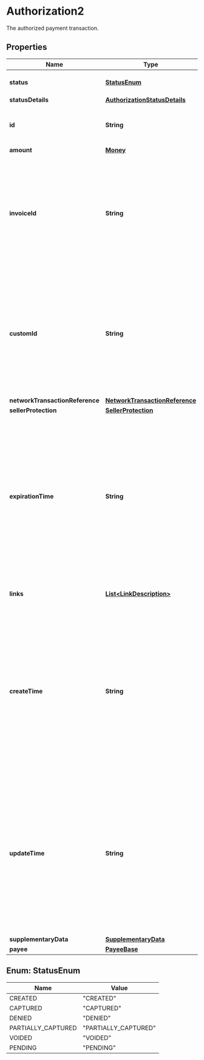 

# Authorization2

The authorized payment transaction.

## Properties

| Name | Type | Description | Notes |
|------------ | ------------- | ------------- | -------------|
|**status** | [**StatusEnum**](#StatusEnum) | The status for the authorized payment. |  [optional] [readonly] |
|**statusDetails** | [**AuthorizationStatusDetails**](AuthorizationStatusDetails.md) |  |  [optional] |
|**id** | **String** | The PayPal-generated ID for the authorized payment. |  [optional] [readonly] |
|**amount** | [**Money**](Money.md) |  |  [optional] |
|**invoiceId** | **String** | The API caller-provided external invoice number for this order. Appears in both the payer&#39;s transaction history and the emails that the payer receives. |  [optional] [readonly] |
|**customId** | **String** | The API caller-provided external ID. Used to reconcile API caller-initiated transactions with PayPal transactions. Appears in transaction and settlement reports. |  [optional] |
|**networkTransactionReference** | [**NetworkTransactionReference**](NetworkTransactionReference.md) |  |  [optional] |
|**sellerProtection** | [**SellerProtection**](SellerProtection.md) |  |  [optional] |
|**expirationTime** | **String** | The date and time, in [Internet date and time format](https://tools.ietf.org/html/rfc3339#section-5.6). Seconds are required while fractional seconds are optional.&lt;blockquote&gt;&lt;strong&gt;Note:&lt;/strong&gt; The regular expression provides guidance but does not reject all invalid dates.&lt;/blockquote&gt; |  [optional] |
|**links** | [**List&lt;LinkDescription&gt;**](LinkDescription.md) | An array of related [HATEOAS links](/docs/api/reference/api-responses/#hateoas-links). |  [optional] [readonly] |
|**createTime** | **String** | The date and time, in [Internet date and time format](https://tools.ietf.org/html/rfc3339#section-5.6). Seconds are required while fractional seconds are optional.&lt;blockquote&gt;&lt;strong&gt;Note:&lt;/strong&gt; The regular expression provides guidance but does not reject all invalid dates.&lt;/blockquote&gt; |  [optional] |
|**updateTime** | **String** | The date and time, in [Internet date and time format](https://tools.ietf.org/html/rfc3339#section-5.6). Seconds are required while fractional seconds are optional.&lt;blockquote&gt;&lt;strong&gt;Note:&lt;/strong&gt; The regular expression provides guidance but does not reject all invalid dates.&lt;/blockquote&gt; |  [optional] |
|**supplementaryData** | [**SupplementaryData**](SupplementaryData.md) |  |  [optional] |
|**payee** | [**PayeeBase**](PayeeBase.md) |  |  [optional] |



## Enum: StatusEnum

| Name | Value |
|---- | -----|
| CREATED | &quot;CREATED&quot; |
| CAPTURED | &quot;CAPTURED&quot; |
| DENIED | &quot;DENIED&quot; |
| PARTIALLY_CAPTURED | &quot;PARTIALLY_CAPTURED&quot; |
| VOIDED | &quot;VOIDED&quot; |
| PENDING | &quot;PENDING&quot; |



